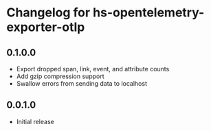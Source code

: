 # Changelog for hs-opentelemetry-exporter-otlp

## 0.1.0.0

- Export dropped span, link, event, and attribute counts
- Add gzip compression support
- Swallow errors from sending data to localhost

## 0.0.1.0

- Initial release
